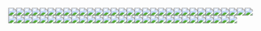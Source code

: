 ![](./img/amulet.png)![](./img/black_pearl.png)![](./img/bloodstone.png)![](./img/cane.png)![](./img/coal_coke.png)![](./img/colored_mythril_lamp.png)![](./img/corrupted_dust.png)![](./img/crown.png)![](./img/dark_crystal.png)![](./img/data_tablet.png)![](./img/data_tablet_casing.png)![](./img/data_tablet_machinery.png)![](./img/data_tablet_screen.png)![](./img/detranium_trapdoor.png)![](./img/dust.png)![](./img/emperyan_jewel.png)![](./img/flute.png)![](./img/heavenly_shield.png)![](./img/iron_wool.png)![](./img/kaupen_bow.png)![](./img/large_inert_soulstone.png)![](./img/large_soulstone.png)![](./img/large_soulstone1.png)![](./img/lightning_channeler.png)![](./img/lightning_summoner.png)![](./img/lodestone.png)![](./img/magic_charge.png)![](./img/magic_dust.png)![](./img/magic_gem.png)![](./img/maligm_ember.png)![](./img/medium_inert_soulstone.png)![](./img/medium_soulstone.png)![](./img/medium_soulstone1.png)![](./img/mythril_blaster.png)![](./img/mythril_button.png)![](./img/mythril_fence.png)![](./img/mythril_fence_gate.png)![](./img/mythril_lamp.png)![](./img/mythril_pressure_plate.png)![](./img/mythril_slab.png)![](./img/mythril_stairs.png)![](./img/mythril_wall.png)![](./img/oddstone.png)![](./img/philosopher_stone.png)![](./img/pickle.png)![](./img/pickle_juice.png)![](./img/pure_detranium.png)![](./img/reinforced_shield.png)![](./img/ruby.png)![](./img/runestone.png)![](./img/salt_dust.png)![](./img/small_inert_soulstone.png)![](./img/small_soulstone.png)![](./img/soul_matrix.png)![](./img/soul_plasm.png)![](./img/speedy_block.png)![](./img/staff.png)![](./img/tungsten_ingot.png)![](./img/weak_dark_crystal.png)![](./img/winter_window.png)